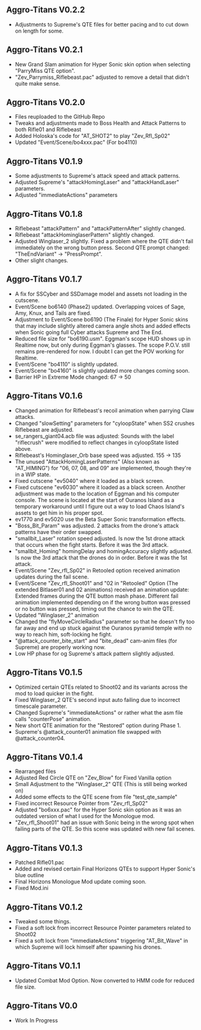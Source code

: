## Aggro-Titans V0.2.2
- Adjustments to Supreme's QTE files for better pacing and to cut down on length for some.


## Aggro-Titans V0.2.1
- New Grand Slam animation for Hyper Sonic skin option when selecting "ParryMiss QTE option".
- "Zev_Parrymiss_Riflebeast.pac" adjusted to remove a detail that didn't quite make sense.

## Aggro-Titans V0.2.0
- Files reuploaded to the GitHub Repo
- Tweaks and adjustments made to Boss Health and Attack Patterns to both Rifle01 and Riflebeast
- Added Holoska's code for "AT_SHOT2" to play "Zev_Rfl_Sp02"
- Updated "Event/Scene/bo4xxx.pac" (For bo4110)

## Aggro-Titans V0.1.9
- Some adjustments to Supreme's attack speed and attack patterns.
- Adjusted Supreme's "attackHomingLaser" and "attackHandLaser" parameters.
- Adjusted "immediateActions" parameters

## Aggro-Titans V0.1.8
- Riflebeast "attackPattern" and "attackPatternAfter" slightly changed.
- Riflebeast "attackHominglaserPattern" slightly changed.
- Adjusted Winglaser_2 slightly. Fixed a problem where the QTE didn't fail immediately on the wrong button press. Second QTE prompt changed: "TheEndVariant" -> "PressPrompt".
- Other slight changes.

## Aggro-Titans V0.1.7
- A fix for SSCyber and SSDamage model and assets not loading in the cutscene.
- Event/Scene bo6140 (Phase2) updated. Overlapping voices of Sage, Amy, Knux, and Tails are fixed.
- Adjustment to Event/Scene bo6190 (The Finale) for Hyper Sonic skins that may include slightly altered camera angle shots and added effects when Sonic going full Cyber attacks Supreme and The End.
- Reduced file size for "bo6190.usm". Eggman's scope HUD shows up in Realtime now, but only during Eggman's glasses. The scope P.O.V. still remains pre-rendered for now. I doubt I can get the POV working for Realtime.
- Event/Scene "bo4110" is slightly updated.
- Event/Scene "bo4160" is slightly updated more changes coming soon.
- Barrier HP in Extreme Mode changed: 67 -> 50

## Aggro-Titans V0.1.6
- Changed animation for Riflebeast's recoil animation when parrying Claw attacks.
- Changed "slowSetting" parameters for "cyloopState" when SS2 crushes Riflebeast are adjusted. 
- se_rangers_giant04.acb file was adjusted: Sounds with the label "riflecrush" were modified to reflect changes in cyloopState listed above.
- Riflebeast's Hominglaser_Orb base speed was adjusted. 155 -> 135
- The unused "AttackHomingLaserPatterns" (Also known as "AT_HIMING") for "06, 07, 08, and 09" are implemented, though they're in a WIP state.
- Fixed cutscene "ev5040" where it loaded as a black screen.
- Fixed cutscene "ev6030" where it loaded as a black screen. Another adjustment was made to the location of Eggman and his computer console. The scene is located at the start of Ouranos Island as a temporary workaround until I figure out a way to load Chaos Island's assets to get him in his proper spot.
- ev1770 and ev5020 use the Beta Super Sonic transformation effects.
- "Boss_Bit_Param" was adjusted. 2 attacks from the drone's attack patterns have their order swapped.
- "smallbit_Laser" rotation speed adjusted. Is now the 1st drone attack that occurs when the fight starts. Before it was the 3rd attack.
- "smallbit_Homing" homingDelay and homingAccuracy slightly adjusted. Is now the 3rd attack that the drones do in order. Before it was the 1st attack.
- Event/Scene "Zev_rfl_Sp02" in Retooled option received animation updates during the fail scene.
- Event/Scene "Zev_rfl_Shoot01" and "02 in "Retooled" Option (The extended Bitlaser01 and 02 animations) received an animation update: Extended frames during the QTE button mash phase. Different fail animation implemented depending on if the wrong button was pressed or no button was pressed, timing out the chance to win the QTE.
- Updated "Winglaser_2" animation
- Changed the "flyMoveCircleRadius" parameter so that he doesn't fly too far away and end up stuck against the Ouranos pyramid temple with no way to reach him, soft-locking he fight.
- "@attack_counter_bite_start" and "bite_dead" cam-anim files (for Supreme) are properly working now.
- Low HP phase for og Supreme's attack pattern slightly adjusted.

## Aggro-Titans V0.1.5
- Optimized certain QTEs related to Shoot02 and its variants across the mod to load quicker in the fight.
- Fixed Winglaser_2 QTE's second input auto failing due to incorrect timescale parameter.
- Changed Supreme's "immediateActions" or rather what the asm file calls "counterPose" animation.
- New short QTE animation for the "Restored" option during Phase 1.
- Supreme's @attack_counter01 animation file swapped with @attack_counter04.

## Aggro-Titans V0.1.4
- Rearranged files
- Adjusted Red Circle QTE on "Zev_Blow" for Fixed Vanilla option
- Small Adjustment to the "Winglaser_2" QTE (This is still being worked on)
- Added some effects to the QTE scene from file "test_qte_sample"
- Fixed incorrect Resource Pointer from "Zev_rfl_Sp02"
- Adjusted "bo6xxx.pac" for the Hyper Sonic skin option as it was an outdated version of what I used for the Monologue mod.
- "Zev_rfl_Shoot01" had an issue with Sonic being in the wrong spot when failing parts of the QTE. So this scene was updated with new fail scenes.

## Aggro-Titans V0.1.3
- Patched Rifle01.pac
- Added and revised certain Final Horizons QTEs to support Hyper Sonic's blue outline
- Final Horizons Monologue Mod update coming soon.
- Fixed Mod.ini

## Aggro-Titans V0.1.2
- Tweaked some things.
- Fixed a soft lock from incorrect Resource Pointer parameters related to Shoot02
- Fixed a soft lock from "immediateActions" triggering "AT_Bit_Wave" in which Supreme will lock himself after spawning his drones.
  
## Aggro-Titans V0.1.1 
- Updated Combat Mod Option. Now converted to HMM code for reduced file size.

## Aggro-Titans V0.0 
-  Work In Progress
